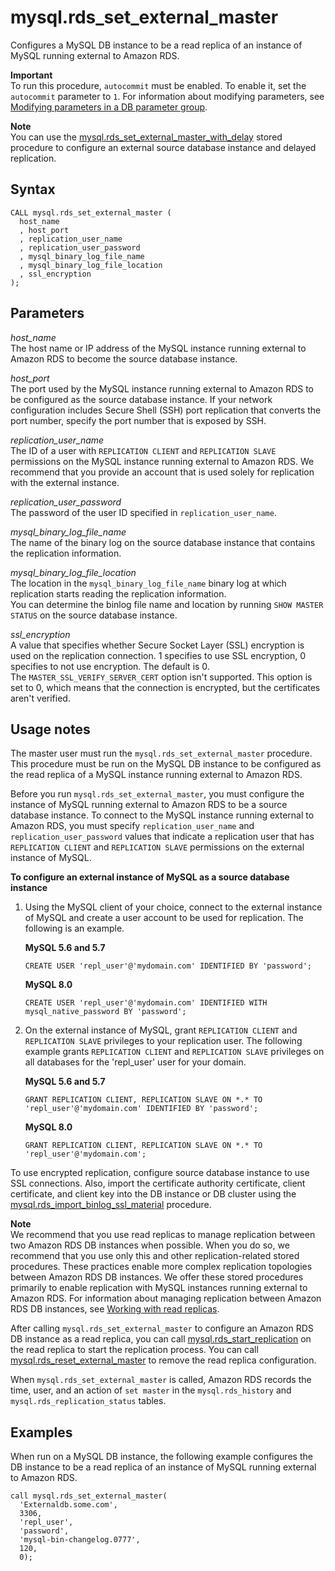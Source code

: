 # mysql\.rds\_set\_external\_master<a name="mysql_rds_set_external_master"></a>

Configures a MySQL DB instance to be a read replica of an instance of MySQL running external to Amazon RDS\.

**Important**  
To run this procedure, `autocommit` must be enabled\. To enable it, set the `autocommit` parameter to `1`\. For information about modifying parameters, see [Modifying parameters in a DB parameter group](USER_WorkingWithParamGroups.md#USER_WorkingWithParamGroups.Modifying)\.

**Note**  
You can use the [mysql\.rds\_set\_external\_master\_with\_delay](mysql_rds_set_external_master_with_delay.md) stored procedure to configure an external source database instance and delayed replication\.

## Syntax<a name="mysql_rds_set_external_master-syntax"></a>

 

```
CALL mysql.rds_set_external_master (
  host_name
  , host_port
  , replication_user_name
  , replication_user_password
  , mysql_binary_log_file_name
  , mysql_binary_log_file_location
  , ssl_encryption
);
```

## Parameters<a name="mysql_rds_set_external_master-parameters"></a>

 *host\_name*   
The host name or IP address of the MySQL instance running external to Amazon RDS to become the source database instance\.

 *host\_port*   
The port used by the MySQL instance running external to Amazon RDS to be configured as the source database instance\. If your network configuration includes Secure Shell \(SSH\) port replication that converts the port number, specify the port number that is exposed by SSH\.

 *replication\_user\_name*   
The ID of a user with `REPLICATION CLIENT` and `REPLICATION SLAVE` permissions on the MySQL instance running external to Amazon RDS\. We recommend that you provide an account that is used solely for replication with the external instance\.

 *replication\_user\_password*   
The password of the user ID specified in `replication_user_name`\.

 *mysql\_binary\_log\_file\_name*   
The name of the binary log on the source database instance that contains the replication information\.

 *mysql\_binary\_log\_file\_location*   
The location in the `mysql_binary_log_file_name` binary log at which replication starts reading the replication information\.  
You can determine the binlog file name and location by running `SHOW MASTER STATUS` on the source database instance\.

 *ssl\_encryption*   
A value that specifies whether Secure Socket Layer \(SSL\) encryption is used on the replication connection\. 1 specifies to use SSL encryption, 0 specifies to not use encryption\. The default is 0\.  
The `MASTER_SSL_VERIFY_SERVER_CERT` option isn't supported\. This option is set to 0, which means that the connection is encrypted, but the certificates aren't verified\.

## Usage notes<a name="mysql_rds_set_external_master-usage-notes"></a>

 The master user must run the `mysql.rds_set_external_master` procedure\. This procedure must be run on the MySQL DB instance to be configured as the read replica of a MySQL instance running external to Amazon RDS\. 

 Before you run `mysql.rds_set_external_master`, you must configure the instance of MySQL running external to Amazon RDS to be a source database instance\. To connect to the MySQL instance running external to Amazon RDS, you must specify `replication_user_name` and `replication_user_password` values that indicate a replication user that has `REPLICATION CLIENT` and `REPLICATION SLAVE` permissions on the external instance of MySQL\. 

**To configure an external instance of MySQL as a source database instance**

1. Using the MySQL client of your choice, connect to the external instance of MySQL and create a user account to be used for replication\. The following is an example\.

   **MySQL 5\.6 and 5\.7**

   ```
   CREATE USER 'repl_user'@'mydomain.com' IDENTIFIED BY 'password';
   ```

   **MySQL 8\.0**

   ```
   CREATE USER 'repl_user'@'mydomain.com' IDENTIFIED WITH mysql_native_password BY 'password';
   ```

1. On the external instance of MySQL, grant `REPLICATION CLIENT` and `REPLICATION SLAVE` privileges to your replication user\. The following example grants `REPLICATION CLIENT` and `REPLICATION SLAVE` privileges on all databases for the 'repl\_user' user for your domain\.

   **MySQL 5\.6 and 5\.7**

   ```
   GRANT REPLICATION CLIENT, REPLICATION SLAVE ON *.* TO 'repl_user'@'mydomain.com' IDENTIFIED BY 'password';
   ```

   **MySQL 8\.0**

   ```
   GRANT REPLICATION CLIENT, REPLICATION SLAVE ON *.* TO 'repl_user'@'mydomain.com';
   ```

To use encrypted replication, configure source database instance to use SSL connections\. Also, import the certificate authority certificate, client certificate, and client key into the DB instance or DB cluster using the [mysql\.rds\_import\_binlog\_ssl\_material](mysql_rds_import_binlog_ssl_material.md) procedure\.

**Note**  
We recommend that you use read replicas to manage replication between two Amazon RDS DB instances when possible\. When you do so, we recommend that you use only this and other replication\-related stored procedures\. These practices enable more complex replication topologies between Amazon RDS DB instances\. We offer these stored procedures primarily to enable replication with MySQL instances running external to Amazon RDS\. For information about managing replication between Amazon RDS DB instances, see [Working with read replicas](USER_ReadRepl.md)\.

After calling `mysql.rds_set_external_master` to configure an Amazon RDS DB instance as a read replica, you can call [mysql\.rds\_start\_replication](mysql_rds_start_replication.md) on the read replica to start the replication process\. You can call [mysql\.rds\_reset\_external\_master](mysql_rds_reset_external_master.md) to remove the read replica configuration\.

When `mysql.rds_set_external_master` is called, Amazon RDS records the time, user, and an action of `set master` in the `mysql.rds_history` and `mysql.rds_replication_status` tables\.

## Examples<a name="mysql_rds_set_external_master-examples"></a>

When run on a MySQL DB instance, the following example configures the DB instance to be a read replica of an instance of MySQL running external to Amazon RDS\.

```
call mysql.rds_set_external_master(
  'Externaldb.some.com',
  3306,
  'repl_user',
  'password',
  'mysql-bin-changelog.0777',
  120,
  0);
```